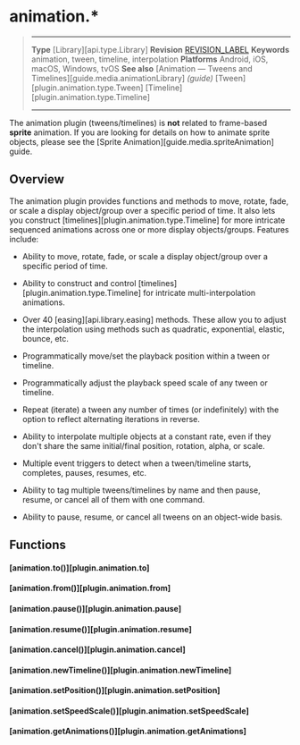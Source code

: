 # animation.*

> --------------------- ------------------------------------------------------------------------------------------
> __Type__              [Library][api.type.Library]
> __Revision__          [REVISION_LABEL](REVISION_URL)
> __Keywords__          animation, tween, timeline, interpolation
> __Platforms__			Android, iOS, macOS, Windows, tvOS
> __See also__			[Animation &mdash; Tweens and Timelines][guide.media.animationLibrary] _(guide)_
>						[Tween][plugin.animation.type.Tween]
>						[Timeline][plugin.animation.type.Timeline]
> --------------------- ------------------------------------------------------------------------------------------

<div class="docs-tip-outer">
<div class="docs-tip-inner-left">
<div class="fa fa-cog"></div>
</div>
<div class="docs-tip-inner-right">

The animation plugin (tweens/timelines) is __not__ related to <nobr>frame-based</nobr> __sprite__ animation. If you are looking for details on how to animate sprite objects, please see the [Sprite Animation][guide.media.spriteAnimation] guide.

</div>
</div>


## Overview

The animation plugin provides functions and methods to move, rotate, fade, or scale a display object/group over a specific period of time. It also lets you construct [timelines][plugin.animation.type.Timeline] for more intricate sequenced animations across one or more display objects/groups. Features include:

* Ability to move, rotate, fade, or scale a display object/group over a specific period of time.

* Ability to construct and control [timelines][plugin.animation.type.Timeline] for intricate <nobr>multi-interpolation</nobr> animations.

* Over 40 [easing][api.library.easing] methods. These allow you to adjust the interpolation using methods such as quadratic, exponential, elastic, bounce, etc.

* Programmatically move/set the playback position within a tween or timeline.

* Programmatically adjust the playback speed scale of any tween or timeline.

* Repeat (iterate) a tween any number of times (or&nbsp;indefinitely) with the option to reflect alternating iterations in reverse.

* Ability to interpolate multiple objects at a constant rate, even if they don't share the same initial/final position, rotation, alpha, or scale.

* Multiple event triggers to detect when a tween/timeline starts, completes, pauses, resumes, etc.

* Ability to tag multiple tweens/timelines by name and then pause, resume, or cancel all of them with one command.

* Ability to pause, resume, or cancel all tweens on an <nobr>object-wide</nobr> basis.


## Functions

#### [animation.to()][plugin.animation.to]

#### [animation.from()][plugin.animation.from]

#### [animation.pause()][plugin.animation.pause]

#### [animation.resume()][plugin.animation.resume]

#### [animation.cancel()][plugin.animation.cancel]

#### [animation.newTimeline()][plugin.animation.newTimeline]

#### [animation.setPosition()][plugin.animation.setPosition]

#### [animation.setSpeedScale()][plugin.animation.setSpeedScale]

#### [animation.getAnimations()][plugin.animation.getAnimations]
